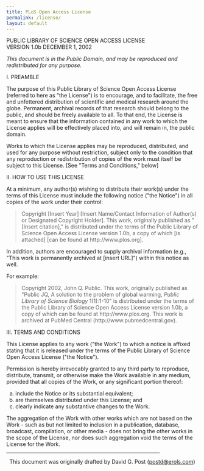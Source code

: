 ```yaml
---
title: PLoS Open Access License
permalink: /license/
layout: default
---
```


<div class="title-block">
PUBLIC LIBRARY OF SCIENCE OPEN ACCESS LICENSE<br/>
VERSION 1.0b DECEMBER 1, 2002
</div>

<p><i>This document is in the Public Domain, and may be reproduced and redistributed for any purpose.</i></p>

<p>I.	PREAMBLE</p>

<p>The purpose of this Public Library of Science Open Access License (referred to here as "the License") is to encourage, and to facilitate, the free and unfettered distribution of scientific and medical research around the globe.  Permanent, archival records of that research should belong to the public, and should be freely available to all.  To that end, the License is meant to ensure that the information contained in any work to which the License applies will be effectively placed into, and will remain in, the public domain.</p>

<p>Works to which the License applies may be reproduced, distributed, and used for any purpose without restriction, subject only to the condition that any reproduction or redistribution of copies of the work must itself be subject to this License.   [See "Terms and Conditions," below]</p>

<p>II.	HOW TO USE THIS LICENSE</p>

<p>At a minimum, any author(s) wishing to distribute their work(s) under the terms of this License must include the following notice ("the Notice") in all copies of the work under their control:
<blockquote>
	<span class="smalltext">
	Copyright [Insert Year] [Insert Name/Contact Information of Author(s) or Designated Copyright Holder]. This work, originally published as "[Insert citation]," is distributed under the terms of the Public Library of Science Open Access License version 1.0b, a copy of which [is attached] [can be found at http://www.plos.org].
	</span>
</blockquote>
</p>

<p>
In addition, authors are encouraged to supply archival information (e.g., "This work is permanently archived at [insert URL]") within this notice as well.
</p>

<p>For example: 
<blockquote>
	<span class="smalltext">
	Copyright 2002, John Q. Public. This work, originally published as "Public JQ, A solution to the problem of global warming, <i>Public Library of Science Biology</i> 1(1):1-10" is distributed under the terms of the Public Library of Science Open Access License version 1.0b, a copy of which can be found at http://www.plos.org. This work is archived at PubMed Central (http://www.pubmedcentral.gov).
	</span>
</blockquote>
</p>

<p>III.	TERMS AND CONDITIONS</p>

<p>This License applies to any work ("the Work") to which a notice is affixed stating that it is released under the terms of the Public Library of Science Open Access License ("the Notice"). </p>

<p>
Permission is hereby irrevocably granted to any third party
to reproduce, distribute, transmit, or otherwise make the
Work available in any medium, provided that all copies
of the Work, or any significant portion thereof:

<ol type="a" start="a">
	<li>include the Notice or its substantial equivalent; </li>
	<li>are themselves distributed under this License; and</li>
	<li>clearly indicate any substantive changes to the Work.</li>
</ol>

</p>

<p>The aggregation of the Work with other works which are not based on the Work - such as but not limited to inclusion in a publication, database, broadcast, compilation, or other media - does not bring the other works in the scope of the License, nor does such aggregation void the terms of the License for the Work.  </p>

<hr size="1" noshade width="80%" align="center">

<p align="center">
<span class="smalltext">
This document was originally drafted by David G. Post (<a href="mailto:postd@erols.com">postd@erols.com</a>)
</span>
</p>
